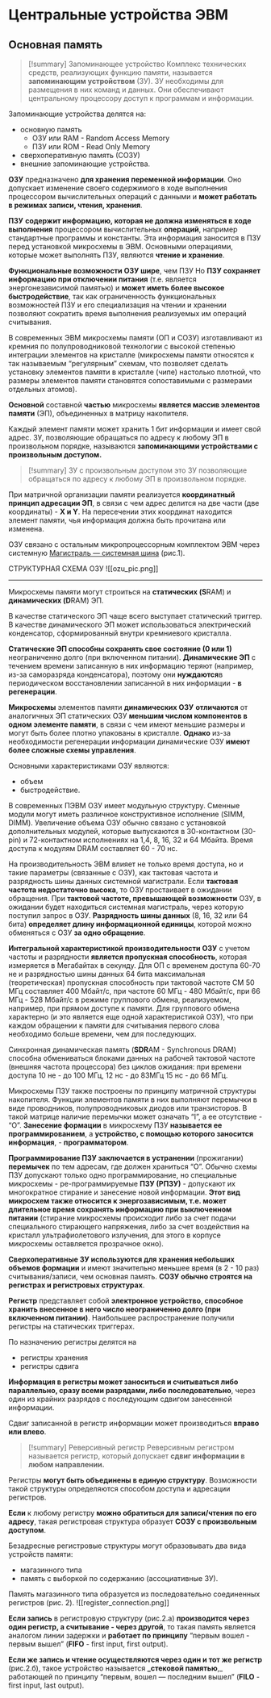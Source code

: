 # Центральные устройства ЭВМ
## Основная память
> [!summary] Запоминающее устройство
> Комплекс технических средств, реализующих функцию памяти, называется **запоминающим устройством** (ЗУ). ЗУ необходимы для размещения в них команд и данных. Они обеспечивают центральному процессору доступ к программам и информации.

Запоминающие устройства делятся на:
- основную память
	- ОЗУ или RAM - Random Access Memory
	- ПЗУ или ROM - Read Only Memory
- сверхоперативную память (СОЗУ)
- внешние запоминающие устройства.

**ОЗУ** предназначено **для хранения переменной информации**. Оно допускает изменение своего содержимого в ходе выполнения процессором вычислительных операций с данными и **может работать в режимах записи, чтения, хранения**.

**ПЗУ** **содержит информацию, которая не должна изменяться в ходе выполнения** процессором вычислительных **операций**, например стандартные программы и константы. Эта информация заносится в ПЗУ перед установкой микросхемы в ЭВМ. Основными операциями, которые может выполнять ПЗУ, являются **чтение и хранение**.

**Функциональные возможности ОЗУ шире**, чем ПЗУ Но **ПЗУ сохраняет информацию при отключении питания** (т.е. является энергонезависимой памятью) и **может иметь более высокое быстродействие**, так как ограниченность функциональных возможностей ПЗУ и его специализация на чтении и хранении позволяют сократить время выполнения реализуемых им операций считывания.

В современных ЭВМ микросхемы памяти (ОП и СОЗУ) изготавливают из кремния по полупроводниковой технологии с высокой степенью интеграции элементов на кристалле (микросхемы памяти относятся к так называемым “регулярным” схемам, что позволяет сделать установку элементов памяти в кристалле (чипе) настолько плотной, что размеры элементов памяти становятся сопоставимыми с размерами отдельных атомов).

**Основной** составной **частью** микросхемы **является массив элементов памяти** (ЭП), объединенных в матрицу накопителя.

Каждый элемент памяти может хранить 1 бит информации и имеет свой адрес. ЗУ, позволяющие обращаться по адресу к любому ЭП в произвольном порядке, называются **запоминающими устройствами с произвольным доступом.**

> [!summary] ЗУ с произвольным доступом
> это ЗУ позволяющие обращаться по адресу к любому ЭП в произвольном порядке.

При матричной организации памяти реализуется **координатный принцип адресации ЭП**, в связи с чем адрес делится на две части (две координаты) - **Х и Y**. На пересечении этих координат находится элемент памяти, чья информация должна быть прочитана или изменена.

ОЗУ связано с остальным микропроцессорным комплектом ЭВМ через системную [Магистраль — системная шина](http://komputercnulja.ru/sistem_blok/magistral-sistemnaya-shina "Постоянная ссылка на Магистраль — системная шина") (рис.1).

СТРУКТУРНАЯ СХЕМА ОЗУ
![[ozu_pic.png]]
***
Микросхемы памяти могут строиться на **статических (S**RAM) и **динамических (D**RAM) ЭП.

В качестве статического ЭП чаще всего выступает статический триггер.
В качестве динамического ЭП может использоваться электрический конденсатор, сформированный внутри кремниевого кристалла.

**Статические ЭП способны сохранять свое состояние (0 или 1)** неограниченно долго (при включенном питании). **Динамические ЭП** с течением времени записанную в них информацию теряют (например, из-за саморазряда конденсатора), поэтому они **нуждаются**в периодическом восстановлении записанной в них информации - **в регенерации**.

**Микросхемы** элементов памяти **динамических ОЗУ** **отличаются** от аналогичных ЭП статических ОЗУ **меньшим числом компонентов в одном элементе памяти**, в связи с чем имеют меньшие размеры и могут быть более плотно упакованы в кристалле. **Однако** из-за необходимости регенерации информации динамические ОЗУ **имеют более сложные схемы управления**.

Основными характеристиками ОЗУ являются:
- объем
- быстродействие.

В современных ПЭВМ ОЗУ имеет модульную структуру. Сменные модули могут иметь различное конструктивное исполнение (SIMM, DIMM). Увеличение объема ОЗУ обычно связано с установкой дополнительных модулей, которые выпускаются в 30-контактном (30-pin) и 72-контактном исполнениях на 1,4, 8, 16, 32 и 64 Мбайта. Время доступа к модулям DRAM составляет 60 - 70 нс.

На производительность ЭВМ влияет не только время доступа, но и такие параметры (связанные с ОЗУ), как тактовая частота и разрядность шины данных системной магистрали. Если **тактовая частота недостаточно высока**, то ОЗУ простаивает в ожидании обращения. При **тактовой частоте, превышающей возможности** ОЗУ, в ожидании будет находиться системная магистраль, через которую поступил запрос в ОЗУ.
**Разрядность шины данных** (8, 16, 32 или 64 бита) **определяет длину информационной единицы**, которой можно обменяться с ОЗУ **за одно обращение**.

**Интегральной характеристикой производительности ОЗУ** с учетом частоты и разрядности **является пропускная способность**, которая измеряется в Мегабайтах в секунду. Для ОП с временем доступа 60-70 не и разрядностью шины данных 64 бита максимальная (теоретическая) пропускная способность при тактовой частоте СМ 50 МГц составляет 400 Мбайт/с, при частоте 60 МГц - 480 Мбайт/с, при 66 МГц - 528 Мбайт/с в режиме группового обмена, реализуемом, например, при прямом доступе к памяти. Для группового обмена характерно (и это является еще одной характеристикой ОЗУ), что при каждом обращении к памяти для считывания первого слова необходимо больше времени, чем для последующих.

Синхронная динамическая память (**SDR**AM - Synchronous DRAM) способна обмениваться блоками данных на рабочей тактовой частоте (внешняя частота процессора) без циклов ожидания: при времени доступа 10 не - до 100 МГц, 12 нс - до 83МГц 15 нс - до 66 МГц.

Микросхемы ПЗУ также построены по принципу матричной структуры накопителя. Функции элементов памяти в них выполняют перемычки в виде проводников, полупроводниковых диодов или транзисторов. В такой матрице наличие перемычки может означать “I”, а ее отсутствие - “О”. **Занесение формации** в микросхему ПЗУ **называется ее программированием**, а **устройство, с помощью которого заносится информация**, - **программатором**.

**Программирование ПЗУ заключается в устранении** (прожигании) **перемычек** по тем адресам, где должен храниться “О”. Обычно схемы ПЗУ допускают только одно программирование, но специальные микросхемы - ре-программируемые **ПЗУ (РПЗУ)** - допускают их многократное стирание и занесение новой информации. **Этот вид микросхем также относится к энергозависимым, т.е. может длительное время сохранять информацию при выключенном питании** (стирание микросхемы происходит либо за счет подачи специального стирающего напряжения, либо за счет воздействия на кристалл ультрафиолетового излучения, для этого в корпусе микросхемы оставляется прозрачное окно).

**Сверхоперативные ЗУ используются для хранения небольших объемов формации** и имеют значительно меньшее время (в 2 - 10 раз) считывания/записи, чем основная память. **СОЗУ обычно строятся на регистрах и регистровых структурах**.

**Регистр** представляет собой **электронное устройство, способное хранить внесенное в него число неограниченно долго (при включенном питании)**. Наибольшее распространение получили регистры на статических триггерах.

По назначению регистры делятся на
- регистры хранения
- регистры сдвига

**Информация в регистры может заноситься и считываться либо параллельно, сразу всеми разрядами, либо последовательно**, через один из крайних разрядов с последующим сдвигом занесенной информации.

Сдвиг записанной в регистр информации может производиться **вправо или влево**. 

> [!summary] Реверсивный регистр
> Реверсивным регистром называется регистр, который допускает **сдвиг информации в любом направлении.**

Регистры **могут быть объединены в единую структуру**. Возможности такой структуры определяются способом доступа и адресации регистров.

**Если** к любому регистру **можно обратиться для записи/чтения по его адресу**, такая регистровая структура образует **СОЗУ с произвольным доступом**.

Безадресные регистровые структуры могут образовывать два вида устройств памяти: 
- магазинного типа
- память с выборкой по содержанию (ассоциативные ЗУ).

Память магазинного типа образуется из последовательно соединенных регистров (рис. 2).
![[register_connection.png]]

**Если запись** в регистровую структуру (рис.2.а) **производится через один регистр, а считывание - через другой**, то такая память является аналогом линии задержки и **работает по принципу** “первым вошел - первым вышел” (**FIFO** - first input, first output).

**Если же запись и чтение осуществляются через один и тот же регистр** (рис.2.б), такое устройство называется **_стековой памятью**,_ работающей по принципу “первым, вошел — последним вышел” (**FILO** - first input, last output).
